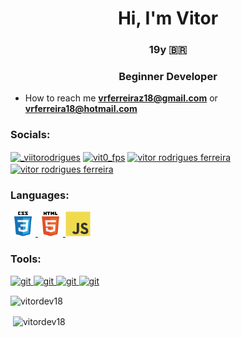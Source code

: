 <h1 align="center">Hi, I'm Vitor</h1>
<h3 align="center">19y 🇧🇷</h3>
<h3 align="center">Beginner Developer</h3>


- How to reach me **vrferreiraz18@gmail.com** or **vrferreira18@hotmail.com**

<h3 align="left">Socials:</h3>
<p align="left">
<a href="https://instagram.com/_viitorodrigues" target="blank"><img align="center" src="https://raw.githubusercontent.com/rahuldkjain/github-profile-readme-generator/master/src/images/icons/Social/instagram.svg" alt="_viitorodrigues" height="30" width="40" /></a>
<a href="https://twitter.com/vit0_fps" target="blank"><img align="center" src="https://raw.githubusercontent.com/rahuldkjain/github-profile-readme-generator/master/src/images/icons/Social/twitter.svg" alt="vit0_fps" height="30" width="40" /></a>
<a href="https://fb.com/vitor rodrigues ferreira" target="blank"><img align="center" src="https://raw.githubusercontent.com/rahuldkjain/github-profile-readme-generator/master/src/images/icons/Social/facebook.svg" alt="vitor rodrigues ferreira" height="30" width="40" /></a>
<a href="https://linkedin.com/in/vitor rodrigues ferreira" target="blank"><img align="center" src="https://raw.githubusercontent.com/rahuldkjain/github-profile-readme-generator/master/src/images/icons/Social/linked-in-alt.svg" alt="vitor rodrigues ferreira" height="30" width="40" /></a>

<h3 align="left">Languages:</h3>
<p align="left"> <a href="https://developer.mozilla.org/en-US/docs/Web/CSS" target="_blank" rel="noreferrer"> 
<img src="https://raw.githubusercontent.com/devicons/devicon/master/icons/css3/css3-original-wordmark.svg" alt="css3" width="40" height="40"/> </a> 
<a href="https://developer.mozilla.org/en-US/docs/Web/HTML" target="_blank" rel="noreferrer"> <img src="https://raw.githubusercontent.com/devicons/devicon/master/icons/html5/html5-original-wordmark.svg" alt="html5" width="40" height="40"/> </a> 
<a href="https://developer.mozilla.org/en-US/docs/Web/JavaScript" target="_blank" rel="noreferrer"> <img src="https://raw.githubusercontent.com/devicons/devicon/master/icons/javascript/javascript-original.svg" alt="javascript" width="40" height="40"/> </a> </p>

<h3 align="left">Tools:</h3>
<a href="https://codepen.io/vitordev18" target="_blank" rel="noreferrer"> <img src="https://raw.githubusercontent.com/rahuldkjain/github-profile-readme-generator/master/src/images/icons/Social/codepen.svg" alt="git" width="40" height="40"/> </a> 
<a href="https://codesandbox.com/vitordev18" target="_blank" rel="noreferrer"> <img src="https://raw.githubusercontent.com/rahuldkjain/github-profile-readme-generator/master/src/images/icons/Social/codesandbox.svg" alt="git" width="40" height="40"/> </a>
<a href="https://git-scm.com/" target="_blank" rel="noreferrer"> <img src="https://www.vectorlogo.zone/logos/git-scm/git-scm-icon.svg" alt="git" width="40" height="40"/> </a> 
<a href="https://github.com/" target="_blank" rel="noreferrer"> <img src="https://raw.githubusercontent.com/rahuldkjain/github-profile-readme-generator/master/src/images/icons/Social/github.svg" alt="git" width="40" height="40"/> </a> 

<p><img align="center" src="https://github-readme-stats.vercel.app/api/top-langs?username=vitordev18&show_icons=true&locale=en&layout=compact&theme=omni" alt="vitordev18" /></p>

<p>&nbsp;<img align="center" src="https://github-readme-stats.vercel.app/api?username=vitordev18&show_icons=false&locale=en&theme=omni" alt="vitordev18"/></p>
